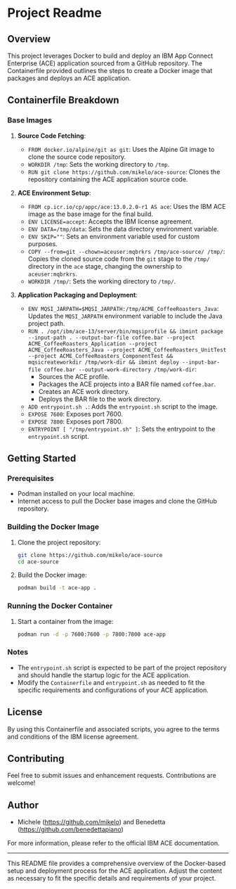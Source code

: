# Project Readme

## Overview

This project leverages Docker to build and deploy an IBM App Connect Enterprise (ACE) application sourced from a GitHub repository. The Containerfile provided outlines the steps to create a Docker image that packages and deploys an ACE application.

## Containerfile Breakdown

### Base Images

1. **Source Code Fetching**:
    - `FROM docker.io/alpine/git as git`: Uses the Alpine Git image to clone the source code repository.
    - `WORKDIR /tmp`: Sets the working directory to `/tmp`.
    - `RUN git clone https://github.com/mikelo/ace-source`: Clones the repository containing the ACE application source code.

2. **ACE Environment Setup**:
    - `FROM cp.icr.io/cp/appc/ace:13.0.2.0-r1 AS ace`: Uses the IBM ACE image as the base image for the final build.
    - `ENV LICENSE=accept`: Accepts the IBM license agreement.
    - `ENV DATA=/tmp/data`: Sets the data directory environment variable.
    - `ENV SKIP=""`: Sets an environment variable used for custom purposes.
    - `COPY --from=git --chown=aceuser:mqbrkrs /tmp/ace-source/ /tmp/`: Copies the cloned source code from the `git` stage to the `/tmp/` directory in the `ace` stage, changing the ownership to `aceuser:mqbrkrs`.
    - `WORKDIR /tmp/`: Sets the working directory to `/tmp/`.

3. **Application Packaging and Deployment**:
    - `ENV MQSI_JARPATH=$MQSI_JARPATH:/tmp/ACME_CoffeeRoasters_Java`: Updates the `MQSI_JARPATH` environment variable to include the Java project path.
    - `RUN . /opt/ibm/ace-13/server/bin/mqsiprofile && ibmint package --input-path . --output-bar-file coffee.bar --project ACME_CoffeeRoasters_Application --project ACME_CoffeeRoasters_Java --project ACME_CoffeeRoasters_UnitTest --project ACME_CoffeeRoasters_ComponentTest && mqsicreateworkdir /tmp/work-dir && ibmint deploy --input-bar-file coffee.bar --output-work-directory /tmp/work-dir`: 
        - Sources the ACE profile.
        - Packages the ACE projects into a BAR file named `coffee.bar`.
        - Creates an ACE work directory.
        - Deploys the BAR file to the work directory.
    - `ADD entrypoint.sh .`: Adds the `entrypoint.sh` script to the image.
    - `EXPOSE 7600`: Exposes port 7600.
    - `EXPOSE 7800`: Exposes port 7800.
    - `ENTRYPOINT [ "/tmp/entrypoint.sh" ]`: Sets the entrypoint to the `entrypoint.sh` script.

## Getting Started

### Prerequisites

- Podman installed on your local machine.
- Internet access to pull the Docker base images and clone the GitHub repository.

### Building the Docker Image

1. Clone the project repository:
    ```sh
    git clone https://github.com/mikelo/ace-source
    cd ace-source
    ```

2. Build the Docker image:
    ```sh
    podman build -t ace-app .
    ```

### Running the Docker Container

1. Start a container from the image:
    ```sh
    podman run -d -p 7600:7600 -p 7800:7800 ace-app
    ```

### Notes

- The `entrypoint.sh` script is expected to be part of the project repository and should handle the startup logic for the ACE application.
- Modify the `Containerfile` and `entrypoint.sh` as needed to fit the specific requirements and configurations of your ACE application.

## License

By using this Containerfile and associated scripts, you agree to the terms and conditions of the IBM license agreement.

## Contributing

Feel free to submit issues and enhancement requests. Contributions are welcome!

## Author

- Michele (https://github.com/mikelo) and Benedetta (https://github.com/benedettapiano)

For more information, please refer to the official IBM ACE documentation.

---

This README file provides a comprehensive overview of the Docker-based setup and deployment process for the ACE application. Adjust the content as necessary to fit the specific details and requirements of your project.